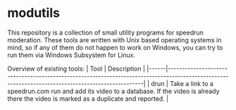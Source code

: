 # modutils

This repository is a collection of small utility programs for speedrun moderation. These tools are written with Unix based operating systems in mind, so if any of them do not happen to work on Windows, you can try to run them via Windows Subsystem for Linux.

Overview of existing tools:
| Tool | Description                                                                                                                                       |
|------|---------------------------------------------------------------------------------------------------------------------------------------------------|
| drun | Take a link to a speedrun.com run and add its video to a database. If the video is already there the video is marked as a duplicate and reported. |
